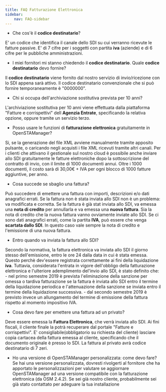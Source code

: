 ```yaml
---
title: FAQ Fatturazione Elettronica
sidebar:
    nav: FAQ-sidebar
---
```


+ Che cos'è il **codice destinatario**?

E' un codice che identifica il canale dello SDI su cui verranno ricevute le fatture passive. E' di 7 cifre per i soggetti con partita **iva** (aziende) e di 6 cifre per le pubbliche amministrazioni.

+ I miei fornitori mi stanno chiedendo il **codice destinatario**. Quale **codice destinatario** devo fornire?

Il **codice destinatario** viene fornito dal nostro servizio di invio/ricezione con lo SDI appena sarà attivo. Il codice destinatario convenzionale che si può fornire temporaneamente è "0000000".

+ Chi si occupa dell'archiviazione sostitutiva prevista per 10 anni?

L'archiviazione sostitutiva per 10 anni viene effettuata dalla piattaforma "Fatture e corrispettivi" dell **Agenzia Entrate**, specificando la relativa opzione, oppure tramite un servizio terzo.

+ Posso usare le funzioni di **fatturazione elettronica** gratuitamente in OpenSTAManager?

Si, se la generazione del file XML avviene manualmente tramite apposito pulsante, o caricando negli acquisti i file XML ricevuti tramite altri canali.
Per i clienti che attivano il gestionale sul nostro cloud è possibile anche inviare allo SDI gratuitamente le fatture elettroniche dopo la sottoscrizione del contratto di invio, con il limite di 1000 documenti annui. Oltre i 1000 documenti, il costo sarà di 30,00€ + IVA per ogni blocco di 1000 fatture aggiuntive, per anno.

+ Cosa succede se sbaglio una fattura?

Può succedere di emettere una fattura con importi, descrizioni e/o dati anagrafici errati.
Se la fattura non è stata inviata allo SDI non è un problema: va modificata e corretta.
Se la fattura è già stat inviata allo SDI, va emessa una **nota di credito** per annullarla e va emessa una **nuova fattura**. Sia la nota di credito che la nuova fattura vanno ovviamente inviate allo SDI.
Se ci sono dati anagrafici errati, come la partita **IVA**, può essere che venga **scartata dallo SDI**. In questo caso vale sempre la nota di credito e l'emissione di una nuova fattura.

+ Entro quando va inviata la fattura allo SDI?

Secondo la normativa, la fattura elettronica va inviata allo SDI il giorno stesso dell'emissione, entro le ore 24 dalla data in cui è stata emessa. Questo perchè dev'essere registrata correttamente ai fini della liquidazione **iva**.
Tuttavia, considerata l'entrata in vigore dell'obbligo della fatturazione elettronica e l'ulteriore ademplimento del'invio allo SDI, è stato definito che:
    - nel primo semestre 2019 è prevista l'eliminazione     della sanzione per omessa o tardiva fatturazione se   la fattura è inviata allo SDI entro il termine        della liquidazione periodica e l'attenuazione della   sanzione se inviata entro il termine della            liquidazione successiva.
    - dal secondo semestre 2019 è previsto invece un        allungamento del termine di emissione della fattura   rispetto al momento impositivo IVA.

+ Cosa devo fare per emettere una fattura ad un privato?

Deve essere emessa la **Fattura Elettronica**, che verrà inviata allo SDI. Ai fini fiscali, il cliente finale la potrà recuperare dal portale "Fatture e corrispettivi". E' consigliabile(obbligatorio su richiesta del cliente)
lasciare copia cartacea della fattura emessa al cliente, specificando che il documento originale è presso lo SDI. La fattura al privato avrà codice destinatario di 7 zeri.

+ Ho una versione di OpenSTAManager personalizzata: come    devo fare?
Se hai una versione personalizzata, dovresti rivolgerti al fornitore che ha apportato le personalizzazioni per valutare se aggiornare OpenSTAManager ad una versione compatibile con la fatturazione elettronica (da OSM 2.4.2). Se sei già nostro cliente, probabilmente sei già stato contattato per adeguare la tua installazione